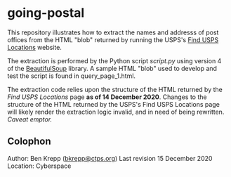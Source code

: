 # going-postal

This repository illustrates how to extract the names and addresss of post offices
from the HTML "blob" returned by running the 
USPS's [Find USPS Locations](https://tools.usps.com/find-location.htm) website.

The extraction is performed by the Python script _script.py_ using version 4 of the 
[BeautifulSoup](https://www.crummy.com/software/BeautifulSoup/bs4/doc/) library.
A sample HTML "blob" used to develop and test the script is found in query_page_1.html.

The extraction code relies upon the structure of the HTML returned by the 
_Find USPS Locations_ page __as of 14 December 2020__. Changes to the structure
of the HTML returned by the USPS's Find USPS Locations page will likely render
the extraction logic invalid, and in need of being rewritten. _Caveat emptor._

## Colophon
Author: Ben Krepp (bkrepp@ctps.org)
Last revision 15 December 2020
Location: Cyberspace
